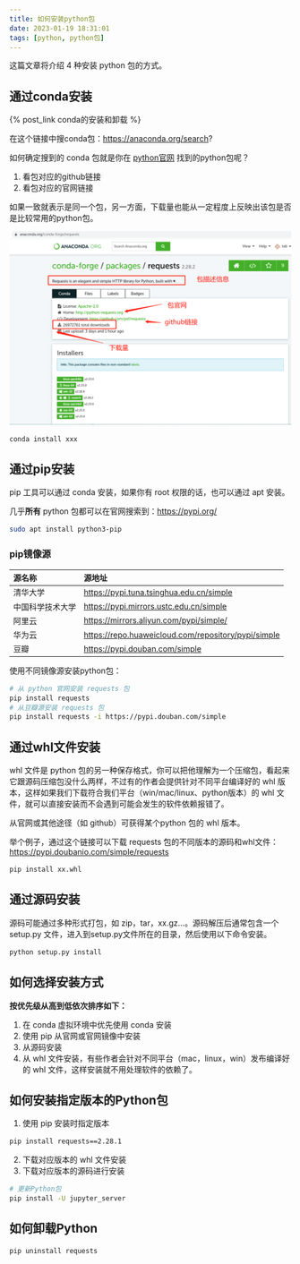 ```yaml
---
title: 如何安装python包
date: 2023-01-19 18:31:01
tags: [python, python包]
---
```


这篇文章将介绍 4 种安装 python 包的方式。

<!--more-->

## 通过conda安装

{% post_link conda的安装和卸载 %}

在这个链接中搜conda包：https://anaconda.org/search?

如何确定搜到的 conda 包就是你在 [python官网](https://pypi.org) 找到的python包呢？

1. 看包对应的github链接
2. 看包对应的官网链接

如果一致就表示是同一个包，另一方面，下载量也能从一定程度上反映出该包是否是比较常用的python包。

![image-20230119195518538](如何安装python包/image-20230119195518538.png)

```bash
conda install xxx
```

## 通过pip安装

pip 工具可以通过 conda 安装，如果你有 root 权限的话，也可以通过 apt 安装。

几乎**所有** python 包都可以在官网搜索到：https://pypi.org/

```bash
sudo apt install python3-pip
```

### pip镜像源

| 源名称           | 源地址                                              |
| :--------------- | :-------------------------------------------------- |
| 清华大学         | https://pypi.tuna.tsinghua.edu.cn/simple            |
| 中国科学技术大学 | https://pypi.mirrors.ustc.edu.cn/simple             |
| 阿里云           | https://mirrors.aliyun.com/pypi/simple/             |
| 华为云           | https://repo.huaweicloud.com/repository/pypi/simple |
| 豆瓣             | https://pypi.douban.com/simple                      |

使用不同镜像源安装python包：

```bash
# 从 python 官网安装 requests 包
pip install requests
# 从豆瓣源安装 requests 包
pip install requests -i https://pypi.douban.com/simple
```

## 通过whl文件安装

whl 文件是 python 包的另一种保存格式，你可以把他理解为一个压缩包，看起来它跟源码压缩包没什么两样，不过有的作者会提供针对不同平台编译好的 whl 版本，这样如果我们下载符合我们平台（win/mac/linux、python版本）的 whl 文件，就可以直接安装而不会遇到可能会发生的软件依赖报错了。

从官网或其他途径（如 github）可获得某个python 包的 whl 版本。

举个例子，通过这个链接可以下载 requests 包的不同版本的源码和whl文件：https://pypi.doubanio.com/simple/requests

```bash
pip install xx.whl
```

## 通过源码安装

源码可能通过多种形式打包，如 zip，tar，xx.gz...。源码解压后通常包含一个 setup.py 文件，进入到setup.py文件所在的目录，然后使用以下命令安装。

```bash
python setup.py install
```

## 如何选择安装方式

**按优先级从高到低依次排序如下：**

1. 在 conda 虚拟环境中优先使用 conda 安装
2. 使用 pip 从官网或官网镜像中安装
3. 从源码安装
4. 从 whl 文件安装，有些作者会针对不同平台（mac，linux，win）发布编译好的 whl 文件，这样安装就不用处理软件的依赖了。

## 如何安装指定版本的Python包

1. 使用 pip 安装时指定版本

```bash
pip install requests==2.28.1
```

2. 下载对应版本的 whl 文件安装
3. 下载对应版本的源码进行安装

```bash
# 更新Python包
pip install -U jupyter_server
```

## 如何卸载Python

```bash
pip uninstall requests
```



